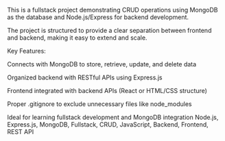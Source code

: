 This is a fullstack project demonstrating CRUD operations using MongoDB as the database and Node.js/Express for backend development.

The project is structured to provide a clear separation between frontend and backend, making it easy to extend and scale.

Key Features:

Connects with MongoDB to store, retrieve, update, and delete data

Organized backend with RESTful APIs using Express.js

Frontend integrated with backend APIs (React or HTML/CSS structure)

Proper .gitignore to exclude unnecessary files like node_modules

Ideal for learning fullstack development and MongoDB integration
Node.js, Express.js, MongoDB, Fullstack, CRUD, JavaScript, Backend, Frontend, REST API
